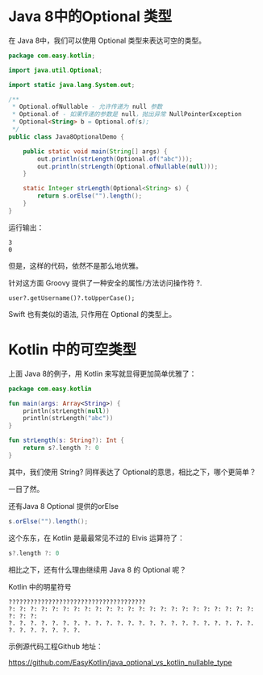 # Java 8中的Optional 类型
在 Java 8中，我们可以使用 Optional 类型来表达可空的类型。

```java
package com.easy.kotlin;

import java.util.Optional;

import static java.lang.System.out;

/**
 * Optional.ofNullable - 允许传递为 null 参数
 * Optional.of - 如果传递的参数是 null，抛出异常 NullPointerException
 * Optional<String> b = Optional.of(s);
 */
public class Java8OptionalDemo {

    public static void main(String[] args) {
        out.println(strLength(Optional.of("abc")));
        out.println(strLength(Optional.ofNullable(null)));
    }

    static Integer strLength(Optional<String> s) {
        return s.orElse("").length();
    }
}


```

运行输出：

```
3
0
```

但是，这样的代码，依然不是那么地优雅。

针对这方面 Groovy 提供了一种安全的属性/方法访问操作符 ?.
```
user?.getUsername()?.toUpperCase();
```
Swift 也有类似的语法, 只作用在  Optional 的类型上。

# Kotlin 中的可空类型

上面 Java 8的例子，用 Kotlin 来写就显得更加简单优雅了：

```kotlin
package com.easy.kotlin

fun main(args: Array<String>) {
    println(strLength(null))
    println(strLength("abc"))
}

fun strLength(s: String?): Int {
    return s?.length ?: 0
}
```


其中，我们使用 String? 同样表达了 Optional<String>的意思，相比之下，哪个更简单？

一目了然。

还有Java 8 Optional 提供的orElse

```java
s.orElse("").length();
```

这个东东，在 Kotlin 是最最常见不过的 Elvis 运算符了：

```kotlin
s?.length ?: 0
```

相比之下，还有什么理由继续用 Java 8 的 Optional 呢？

Kotlin 中的明星符号

```
??????????????????????????????????????
?: ?: ?: ?: ?: ?: ?: ?: ?: ?: ?: ?: ?: ?: ?: ?: ?: ?: ?: ?: ?: ?: ?: ?: ?: ?:
?. ?. ?. ?. ?. ?. ?. ?. ?. ?. ?. ?. ?. ?. ?. ?. ?. ?. ?. ?. ?. ?. ?. ?. ?. ?. ?. ?. ?. ?.
```


示例源代码工程Github 地址：

https://github.com/EasyKotlin/java_optional_vs_kotlin_nullable_type
